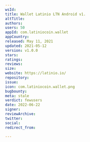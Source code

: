 ```yaml
---
wsId: 
title: Wallet Latinio LTN Android v1.
altTitle: 
authors: 
users: 50
appId: com.latiniocoin.wallet
appCountry: 
released: May 11, 2021
updated: 2021-05-12
version: v1.0.0
stars: 
ratings: 
reviews: 
size: 
website: https://latinio.io/
repository: 
issue: 
icon: com.latiniocoin.wallet.png
bugbounty: 
meta: stale
verdict: fewusers
date: 2022-06-22
signer: 
reviewArchive: 
twitter: 
social: 
redirect_from: 

---
```



